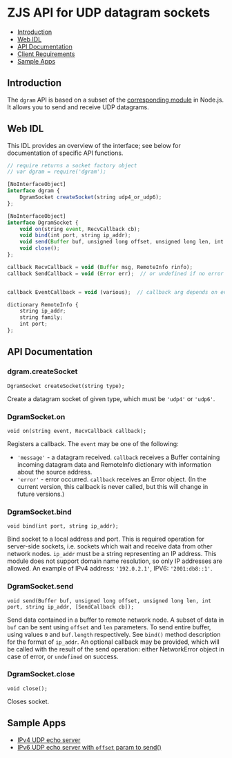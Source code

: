 ZJS API for UDP datagram sockets
================================

* [Introduction](#introduction)
* [Web IDL](#web-idl)
* [API Documentation](#api-documentation)
* [Client Requirements](#requirements)
* [Sample Apps](#sample-apps)

Introduction
------------
The `dgram` API is based on a subset of the
[corresponding module](https://nodejs.org/api/dgram.html) in Node.js.
It allows you to send and receive UDP datagrams.

Web IDL
-------
This IDL provides an overview of the interface; see below for documentation of
specific API functions.

```javascript
// require returns a socket factory object
// var dgram = require('dgram');

[NoInterfaceObject]
interface dgram {
    DgramSocket createSocket(string udp4_or_udp6);
};

[NoInterfaceObject]
interface DgramSocket {
    void on(string event, RecvCallback cb);
    void bind(int port, string ip_addr);
    void send(Buffer buf, unsigned long offset, unsigned long len, int port, string ip_addr, [SendCallback cb]);
    void close();
};

callback RecvCallback = void (Buffer msg, RemoteInfo rinfo);
callback SendCallback = void (Error err);  // or undefined if no error


callback EventCallback = void (various);  // callback arg depends on event

dictionary RemoteInfo {
    string ip_addr;
    string family;
    int port;
};
```

API Documentation
-----------------
### dgram.createSocket

`DgramSocket createSocket(string type);`

Create a datagram socket of given type, which must be `'udp4'` or `'udp6'`.

### DgramSocket.on

`void on(string event, RecvCallback callback);`

Registers a callback. The `event` may be one of the following:

* `'message'` - a datagram received. `callback` receives a Buffer
  containing incoming datagram data and RemoteInfo dictionary with
  information about the source address.
* `'error'` - error occurred. `callback` receives an Error object.
  (In the current version, this callback is never called, but this
  will change in future versions.)

### DgramSocket.bind

`void bind(int port, string ip_addr);`

Bind socket to a local address and port. This is required operation for
server-side sockets, i.e. sockets which wait and receive data from other
network nodes. `ip_addr` must be a string representing an IP address.
This module does not support domain name resolution, so only IP addresses
are allowed. An example of IPv4 address: `'192.0.2.1'`, IPV6: `'2001:db8::1'`.

### DgramSocket.send

`void send(Buffer buf, unsigned long offset, unsigned long len, int port, string ip_addr, [SendCallback cb]);`

Send data contained in a buffer to remote network node. A subset of
data in `buf` can be sent using `offset` and `len` parameters. To send
entire buffer, using values `0` and `buf.length` respectively. See
`bind()` method description for the format of `ip_addr`. An optional
callback may be provided, which will be called with the result of the send
operation: either NetworkError object in case of error, or `undefined`
on success.

### DgramSocket.close

`void close();`

Closes socket.

Sample Apps
-----------
* [IPv4 UDP echo server](../samples/UDPEchoServ4.js)
* [IPv6 UDP echo server with `offset` param to send()](../samples/UDPEchoServ6.js)
